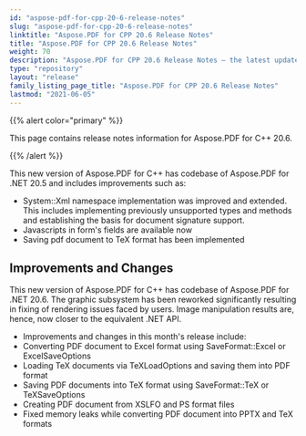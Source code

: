```yaml
---
id: "aspose-pdf-for-cpp-20-6-release-notes"
slug: "aspose-pdf-for-cpp-20-6-release-notes"
linktitle: "Aspose.PDF for CPP 20.6 Release Notes"
title: "Aspose.PDF for CPP 20.6 Release Notes"
weight: 70
description: "Aspose.PDF for CPP 20.6 Release Notes – the latest updates and fixes."
type: "repository"
layout: "release"
family_listing_page_title: "Aspose.PDF for CPP 20.6 Release Notes"
lastmod: "2021-06-05"
---
```


{{% alert color="primary" %}}

This page contains release notes information for Aspose.PDF for C++ 20.6.

{{% /alert %}}

This new version of Aspose.PDF for C++ has codebase of Aspose.PDF for .NET 20.5 and includes improvements such as:

 * System::Xml namespace implementation was improved and extended. This includes implementing previously unsupported types and methods and establishing the basis for document signature support.
 * Javascripts in form's fields are available now
 * Saving pdf document to TeX format has been implemented

## **Improvements and Changes**
This new version of Aspose.PDF for C++ has codebase of Aspose.PDF for .NET 20.6. The graphic subsystem has been reworked significantly resulting in fixing of rendering issues faced by users. Image manipulation results are, hence, now closer to the equivalent .NET API.

 * Improvements and changes in this month's release include:
 * Converting PDF document to Excel format using SaveFormat::Excel or ExcelSaveOptions
 * Loading TeX documents via TeXLoadOptions and saving them into PDF format
 * Saving PDF documents into TeX format using SaveFormat::TeX or TeXSaveOptions
 * Creating PDF document from XSLFO and PS format files
 * Fixed memory leaks while converting PDF document into PPTX and TeX formats

